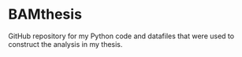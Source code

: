 # BAMthesis
GitHub repository for my Python code and datafiles that were used to construct the analysis in my thesis.
